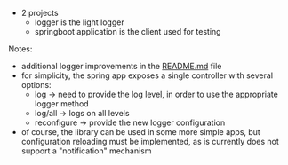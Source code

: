 - 2 projects
  - logger is the light logger
  - springboot application is the client used for testing

Notes:
- additional logger improvements in the [README.md](logger/README.md) file
- for simplicity, the spring app exposes a single controller with several options:
  - log -> need to provide the log level, in order to use the appropriate logger method
  - log/all -> logs on all levels
  - reconfigure -> provide the new logger configuration
- of course, the library can be used in some more simple apps, but configuration reloading must be implemented, as is currently does not support a "notification" mechanism